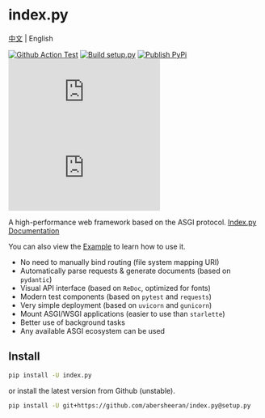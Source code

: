 # index.py

[中文](https://github.com/abersheeran/index.py/tree/master/README.md) | English

[![Github Action Test](https://github.com/abersheeran/index.py/workflows/Test/badge.svg)](https://github.com/abersheeran/index.py/actions?query=workflow%3ATest)
[![Build setup.py](https://github.com/abersheeran/index.py/workflows/Build%20setup.py/badge.svg)](https://github.com/abersheeran/index.py/actions?query=workflow%3A%22Build+setup.py%22)
[![Publish PyPi](https://github.com/abersheeran/index.py/workflows/Publish%20PyPi/badge.svg)](https://github.com/abersheeran/index.py/actions?query=workflow%3A%22Publish+PyPi%22)
[![PyPI](https://img.shields.io/pypi/v/index.py)](https://pypi.org/project/index.py/)
![PyPI - Python Version](https://img.shields.io/pypi/pyversions/index.py)

A high-performance web framework based on the ASGI protocol. [Index.py Documentation](https://abersheeran.github.io/index.py/)

You can also view the [Example](https://github.com/abersheeran/index.py/tree/master/tests/example) to learn how to use it.

- No need to manually bind routing (file system mapping URI)
- Automatically parse requests & generate documents (based on `pydantic`)
- Visual API interface (based on `ReDoc`, optimized for fonts)
- Modern test components (based on `pytest` and `requests`)
- Very simple deployment (based on `uvicorn` and `gunicorn`)
- Mount ASGI/WSGI applications (easier to use than `starlette`)
- Better use of background tasks
- Any available ASGI ecosystem can be used

## Install

```bash
pip install -U index.py
```

or install the latest version from Github (unstable).

```bash
pip install -U git+https://github.com/abersheeran/index.py@setup.py
```
